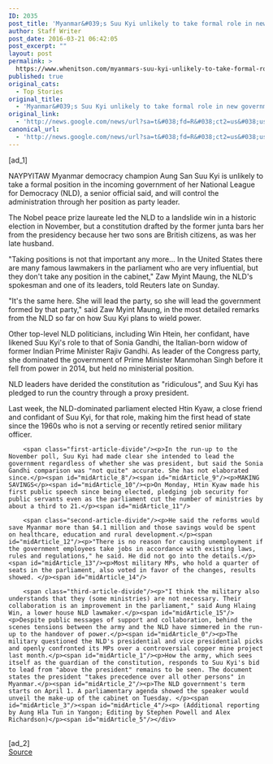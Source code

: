 ```yaml
---
ID: 2035
post_title: 'Myanmar&#039;s Suu Kyi unlikely to take formal role in new government &#8211; Reuters'
author: Staff Writer
post_date: 2016-03-21 06:42:05
post_excerpt: ""
layout: post
permalink: >
  https://www.whenitson.com/myanmars-suu-kyi-unlikely-to-take-formal-role-in-new-government-reuters/
published: true
original_cats:
  - Top Stories
original_title:
  - 'Myanmar&#039;s Suu Kyi unlikely to take formal role in new government - Reuters'
original_link:
  - 'http://news.google.com/news/url?sa=t&#038;fd=R&#038;ct2=us&#038;usg=AFQjCNE9DPaN2bBZDLCKpZ0XaKSsf6xSJw&#038;clid=c3a7d30bb8a4878e06b80cf16b898331&#038;cid=52779065053763&#038;ei=u5fvVoimKpWohQH8opawCw&#038;url=http://www.reuters.com/article/us-myanmar-politics-idUSKCN0WM0T2'
canonical_url:
  - 'http://news.google.com/news/url?sa=t&#038;fd=R&#038;ct2=us&#038;usg=AFQjCNE9DPaN2bBZDLCKpZ0XaKSsf6xSJw&#038;clid=c3a7d30bb8a4878e06b80cf16b898331&#038;cid=52779065053763&#038;ei=u5fvVoimKpWohQH8opawCw&#038;url=http://www.reuters.com/article/us-myanmar-politics-idUSKCN0WM0T2'
---
```

 [ad_1]
<br><div id="articleText">
<span id="midArticle_start"/>

<span id="midArticle_0"/><span class="focusParagraph" readability="6"><p><span class="articleLocation">NAYPYITAW</span> Myanmar democracy champion Aung San Suu Kyi is unlikely to take a formal position in the incoming government of her National League for Democracy (NLD), a senior official said, and will control the administration through her position as party leader.</p></span><span id="midArticle_1"/><p>The Nobel peace prize laureate led the NLD to a landslide win in a historic election in November, but a constitution drafted by the former junta bars her from the presidency because her two sons are British citizens, as was her late husband.</p><span id="midArticle_2"/><p>"Taking positions is not that important any more... In the United States there are many famous lawmakers in the parliament who are very influential, but they don't take any position in the cabinet," Zaw Myint Maung, the NLD's spokesman and one of its leaders, told Reuters late on Sunday.</p><span id="midArticle_3"/><p>"It's the same here. She will lead the party, so she will lead the government formed by that party," said Zaw Myint Maung, in the most detailed remarks from the NLD so far on how Suu Kyi plans to wield power.</p><span id="midArticle_4"/><p>Other top-level NLD politicians, including Win Htein, her confidant, have likened Suu Kyi's role to that of Sonia Gandhi, the Italian-born widow of former Indian Prime Minister Rajiv Gandhi. As leader of the Congress party, she dominated the government of Prime Minister Manmohan Singh before it fell from power in 2014, but held no ministerial position.</p><span id="midArticle_5"/><p>NLD leaders have derided the constitution as "ridiculous", and Suu Kyi has pledged to run the country through a proxy president.</p><span id="midArticle_6"/><p>Last week, the NLD-dominated parliament elected Htin Kyaw, a close friend and confidant of Suu Kyi, for that role, making him the first head of state since the 1960s who is not a serving or recently retired senior military officer.</p><span id="midArticle_7"/>
        
        <span class="first-article-divide"/><p>In the run-up to the November poll, Suu Kyi had made clear she intended to lead the government regardless of whether she was president, but said the Sonia Gandhi comparison was "not quite" accurate. She has not elaborated since.</p><span id="midArticle_8"/><span id="midArticle_9"/><p>MAKING SAVINGS</p><span id="midArticle_10"/><p>On Monday, Htin Kyaw made his first public speech since being elected, pledging job security for public servants even as the parliament cut the number of ministries by about a third to 21.</p><span id="midArticle_11"/>
        
        <span class="second-article-divide"/><p>He said the reforms would save Myanmar more than $4.1 million and those savings would be spent on healthcare, education and rural development.</p><span id="midArticle_12"/><p>"There is no reason for causing unemployment if the government employees take jobs in accordance with existing laws, rules and regulations," he said. He did not go into the details.</p><span id="midArticle_13"/><p>Most military MPs, who hold a quarter of seats in the parliament, also voted in favor of the changes, results showed. </p><span id="midArticle_14"/>
        
        <span class="third-article-divide"/><p>"I think the military also understands that they (some ministries) are not necessary. Their collaboration is an improvement in the parliament," said Aung Hlaing Win, a lower house NLD lawmaker.</p><span id="midArticle_15"/><p>Despite public messages of support and collaboration, behind the scenes tensions between the army and the NLD have simmered in the run-up to the handover of power.</p><span id="midArticle_0"/><p>The military questioned the NLD's presidential and vice presidential picks and openly confronted its MPs over a controversial copper mine project last month.</p><span id="midArticle_1"/><p>How the army, which sees itself as the guardian of the constitution, responds to Suu Kyi's bid to lead from "above the president" remains to be seen. The document states the president "takes precedence over all other persons" in Myanmar.</p><span id="midArticle_2"/><p>The NLD government's term starts on April 1. A parliamentary agenda showed the speaker would unveil the make-up of the cabinet on Tuesday. </p><span id="midArticle_3"/><span id="midArticle_4"/><p> (Additional reporting by Aung Hla Tun in Yangon; Editing by Stephen Powell and Alex Richardson)</p><span id="midArticle_5"/></div>
<br>[ad_2]
<br><a href="http://news.google.com/news/url?sa=t&#038;fd=R&#038;ct2=us&#038;usg=AFQjCNE9DPaN2bBZDLCKpZ0XaKSsf6xSJw&#038;clid=c3a7d30bb8a4878e06b80cf16b898331&#038;cid=52779065053763&#038;ei=u5fvVoimKpWohQH8opawCw&#038;url=http://www.reuters.com/article/us-myanmar-politics-idUSKCN0WM0T2">Source </a>
